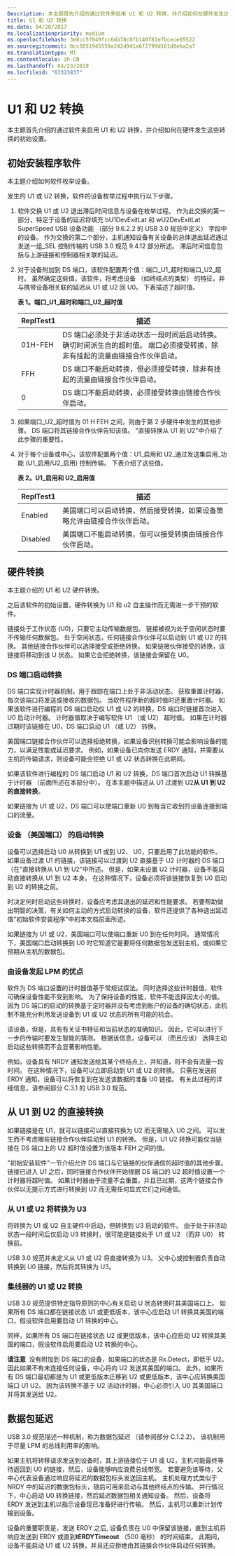 ```yaml
---
Description: 本主题首先介绍的通过软件来启用 U1 和 U2 转换，并介绍如何在硬件发生这些转换的初始设置。
title: U1 和 U2 转换
ms.date: 04/20/2017
ms.localizationpriority: medium
ms.openlocfilehash: 3e8cc5f049fcc6da78c0fb140f81e7bcece05522
ms.sourcegitcommit: 0cc5051945559a242d941a6f2799d161d8eba2a7
ms.translationtype: MT
ms.contentlocale: zh-CN
ms.lasthandoff: 04/23/2019
ms.locfileid: "63323837"
---
```

# <a name="u1-and-u2-transitions"></a>U1 和 U2 转换


本主题首先介绍的通过软件来启用 U1 和 U2 转换，并介绍如何在硬件发生这些转换的初始设置。

## <a name="initial-setup-by-software"></a>初始安装程序软件


本主题介绍如何软件枚举设备。

发生的 U1 或 U2 转换，软件的设备枚举过程中执行以下步骤。

1.  软件交换 U1 或 U2 退出滞后时间信息与设备在枚举过程。 作为此交换的第一部分，特定于设备的延迟将填充 bU1DevExitLat 和 wU2DevExitLat SuperSpeed USB 设备功能 （部分 9.6.2.2 的 USB 3.0 规范中定义） 字段中的设备。 作为交换的第二个部分，主机通知设备有关设备的总体退出延迟通过发送一组\_SEL 控制传输的 USB 3.0 规范 9.4.12 部分所述。 滞后时间信息包括与上游链接和控制器相关联的延迟。
2.  对于设备附加到 DS 端口，该软件配置两个值：端口\_U1\_超时和端口\_U2\_超时。 虽然确定这些值，该软件，将考虑设备 （如终结点的类型） 的特征，并与携带设备相关联的延迟从 U1 或 U2 回 U0。 下表描述了超时值。

    **表 1。端口\_U1\_超时和端口\_U2\_超时值**

    | ReplTest1   | 描述                                                                                                                                                                                                                  |
    |---------|------------------------------------------------------------------------------------------------------------------------------------------------------------------------------------------------------------------------------|
    | 01H-FEH | DS 端口必须处于非活动状态一段时间后启动转换。 确切时间派生自的超时值。 端口必须接受转换，除非有挂起的流量由链接合作伙伴启动。 |
    | FFH     | DS 端口不能启动转换，但必须接受转换，除非有挂起的流量由链接合作伙伴启动。                                                                                    |
    | 0       | DS 端口不能启动转换，必须接受转换由链接合作伙伴启动。                                                                                                                |

     

3.  如果端口\_U2\_超时值为 01 H FEH 之间，则由于第 2 步硬件中发生的其他步骤。 DS 端口将其链接合作伙伴告知该值。 "直接转换从 U1 到 U2"中介绍了此步骤的重要性。
4.  对于每个设备或中心，该软件配置两个值：U1\_启用和 U2\_通过发送集启用\_功能 (U1\_启用/U2\_启用) 控制传输。 下表介绍了这些值。

    **表 2。U1\_启用和 U2\_启用值**

    | ReplTest1    | 描述                                                                                                                       |
    |----------|-----------------------------------------------------------------------------------------------------------------------------------|
    | Enabled  | 美国端口可以启动转换，然后接受转换，如果设备策略允许由链接合作伙伴启动。 |
    | Disabled | 美国端口不能启动转换，但可以接受转换由链接合作伙伴启动。                          |

     
## <a name="hardware-transitions"></a>硬件转换


本主题介绍的 U1 和 U2 硬件转换。

之后该软件的初始设置，硬件转换为 U1 和 u2 自主操作而无需进一步干预的软件。

链接处于工作状态 (U0)，只要它主动传输数据包。 链接被视为处于空闲状态时要不传输任何数据包。 处于空闲状态，任何链接合作伙伴可以启动到 U1 或 U2 的转换。 其他链接合作伙伴可以选择接受或拒绝转换。 如果链接伙伴接受的转换，该链接将移动到该 U 状态。 如果它会拒绝转换，该链接会保留在 U0。

### <a name="ds-port-initiated-transitions"></a>DS 端口启动转换


DS 端口实现计时器机制，用于跟踪在端口上处于非活动状态。 获取重置计时器，每次该端口将发送或接收的数据包。 当软件程序新的超时值时还重置计时器。 如果该软件进行编程的 DS 端口启动仅 U1 或 U2 的转换，DS 端口时链接首次进入 U0 启动计时器。 计时器值取决于编写软件 U1 （或 U2） 超时值。 如果在计时器过期时该链接在 U0，DS 端口启动 U1 （或 U2） 转换。

美国端口链接合作伙伴可以选择拒绝转换，如果设备识别转换可能会影响设备的能力，以满足性能或延迟要求。 例如，如果设备已向你发送 ERDY 通知，并需要从主机的传输请求，则设备可能会拒绝 U1 或 U2 状态转换在此期间。

如果该软件进行编程的 DS 端口启动 U1 和 U2 转换，DS 端口首次启动 U1 转换基于计时器 （前面所述在本部分中）。 在本主题中描述从 U1 过渡到 U2**从 U1 到 U2 的直接转换**。

如果链接为 U1 或 U2，DS 端口可以使端口重新 U0 到每当它收到的设备连接到端口的流量。

### <a name="device-us-port-initiated-transitions"></a>设备 （美国端口） 的启动转换


设备可以选择启动 U0 从转换到 U1 或到 U2、 U0，只要启用了此功能的软件。 如果设备过渡 U1 的链接，该链接可以过渡到 U2 直接基于 U2 计时器的 DS 端口 （在"直接转换从 U1 到 U2"中所述。 但是，如果未设置 U2 计时器，设备不能启动直接转换从 U1 到 U2 本身。 在这种情况下，设备必须将该链接恢复到 U0 启动到 U2 的转换之前。

时决定何时启动这些转换时，设备应考虑其退出的延迟和性能要求。 若要帮助做出明智的决策，有关如何主动的方式启动转换的设备，软件还提供了各种退出延迟值"初始软件安装程序"中的本文档前面所述。

如果链接为 U1 或 U2，美国端口可以使端口重新 U0 到在任何时间。 通常情况下，美国端口启动转换到 U0 时它知道它是要将任何数据包发送到主机，或如果它预期从主机的数据包。

### <a name="advantages-of-device-initiated-lpm"></a>由设备发起 LPM 的优点


软件为 DS 端口设置的计时器值基于常规试探法。 同时选择这些计时器值，软件可确保设备性能不受到影响。 为了保持设备的性能，软件不能选择因太小的值。 因为 DS 端口的启动的转换基于定时器并没有考虑到帐户的设备的确切状态，此机制不能充分利用发送设备到 U1 或 U2 状态的所有可能的机会。

该设备，但是，具有有关证书特征和当前状态的准确知识。 因此，它可以进行下一步的传输时要发生智能的猜测。 根据该信息，设备可以 （而且应该） 选择主动启动这些转换而不会显著影响性能。

例如，设备具有 NRDY 通知发送给其某个终结点上，并知道，将不会有流量一段时间。 在这种情况下，设备可以立即启动到 U1 或 U2 的转换。 只需在发送前 ERDY 通知，设备可以将恢复到在发送该数据的准备 U0 链接。 有关此过程的详细信息，请参阅部分 C.3.1 的 USB 3.0 规范。

## <a name="direct-transition-from-u1-to-u2"></a>从 U1 到 U2 的直接转换


如果链接是在 U1，就可以链接可以直接转换为 U2 而无需输入 U0 之间。 可以发生而不考虑哪些链接合作伙伴启动到 U1 的转换。 但是，U1 U2 转换可能仅当链接在 DS 端口上的 U2 超时值设置为该版本 FEH 之间的值。

"初始安装软件"一节介绍允许 DS 端口与它链接的伙伴通信的超时值的其他步骤。 链接已进入 U1 之后，同时链接合作伙伴开始根据 DS 端口的 U2 超时值设置一个计时器将超时值。 如果计时器由于流量不会重置，并且已过期，这两个链接合作伙伴以无提示方式进行转换到 U2 而无需任何显式它们之间通信。

### <a name="transitions-from-u1-or-u2-to-u3"></a>从 U1 或 U2 将转换为 U3


将转换为 U1 或 U2 自主硬件中启动，但转换到 U3 启动的软件。 由于处于非活动状态一段时间后仅启动 U3 转换时，很可能是链接处于 U1 或 U2 （而非 U0） 转换前。

USB 3.0 规范并未定义从 U1 或 U2 将直接转换为 U3。 父中心或控制器负责自动转换到 U0 链接，然后将其转换为 U3。

### <a name="u1-or-u2-transitions-for-hubs"></a>集线器的 U1 或 U2 转换


USB 3.0 规范提供特定指导原则的中心有关启动 U 状态转换时其美国端口上。 如果所有 DS 端口都在链接状态 U1 或更低版本，该中心应启动 U1 转换其美国的端口，假设软件启用要启动 U1 转换的中心。

同样，如果所有 DS 端口在链接状态 U2 或更低版本，该中心应启动 U2 转换其美国的端口，假设软件启用要启动 U2 转换的中心。

**请注意**  没有附加到 DS 端口的设备，如果端口的状态是 Rx.Detect，即低于 U2。 因此如果不有未连接任何设备，中心将向 U2 发送其美国的端口。 此外，如果所有 DS 端口最初都是为 U1 或更低版本迁移到 U2 或更低版本，该中心应转换美国端口 U1 U2。 因为该转换不基于 U2 活动计时器，中心必须引入 U0 其美国端口并将其发送给 U2。

 

## <a name="packet-deferring"></a>数据包延迟


USB 3.0 规范描述一种机制，称为数据包延迟 （请参阅部分 C.1.2.2）。 该机制用于尽量 LPM 的总线利用率的影响。

如果主机将转移请求发送到设备时，其上游链接位于 U1 或 U2，主机可能最终等待返回到 U0 的链接，然后，设备能够响应浪费总线带宽。 若要避免该等待，父中心代表设备通过响应将延迟的数据包标头发送回主机。 主机处理方式类似于 NRDY 中的延迟的数据包标头，随后可用来启动与其他终结点的传输。 并行情况下，中心启动 U0 转换链接，然后延迟数据包相关通知设备。 然后，设备将 ERDY 发送到主机以指示设备现已准备好进行传输。 然后，主机可以重新计划传输到设备。

设备的重要职责是，发送 ERDY 之后, 设备负责在 U0 中保留该链接，直到主机将响应发送到 ERDY 或直到**tERDYTimeout** （500 毫秒） 的时间结束。 此期间，设备不能启动 U1 或 U2 转换，并且还应拒绝由其链接合作伙伴启动任何转换。

 

 
 

 

 




